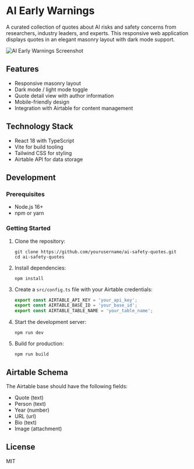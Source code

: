 # AI Early Warnings

A curated collection of quotes about AI risks and safety concerns from researchers, industry leaders, and experts. This responsive web application displays quotes in an elegant masonry layout with dark mode support.

![AI Early Warnings Screenshot](https://placehold.co/600x400?text=AI+Early+Warnings+Screenshot)

## Features

- Responsive masonry layout
- Dark mode / light mode toggle
- Quote detail view with author information
- Mobile-friendly design
- Integration with Airtable for content management

## Technology Stack

- React 18 with TypeScript
- Vite for build tooling
- Tailwind CSS for styling
- Airtable API for data storage

## Development

### Prerequisites

- Node.js 16+
- npm or yarn

### Getting Started

1. Clone the repository:
   ```
   git clone https://github.com/yourusername/ai-safety-quotes.git
   cd ai-safety-quotes
   ```

2. Install dependencies:
   ```
   npm install
   ```

3. Create a `src/config.ts` file with your Airtable credentials:
   ```typescript
   export const AIRTABLE_API_KEY = 'your_api_key';
   export const AIRTABLE_BASE_ID = 'your_base_id';
   export const AIRTABLE_TABLE_NAME = 'your_table_name';
   ```

4. Start the development server:
   ```
   npm run dev
   ```

5. Build for production:
   ```
   npm run build
   ```

## Airtable Schema

The Airtable base should have the following fields:
- Quote (text)
- Person (text)
- Year (number)
- URL (url)
- Bio (text)
- Image (attachment)

## License

MIT